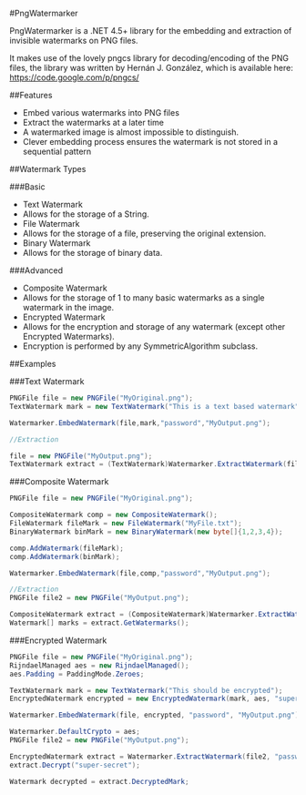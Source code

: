 #PngWatermarker 


PngWatermarker is a .NET 4.5+ library for the embedding and extraction of invisible watermarks on PNG files.

It makes use of the lovely pngcs library for decoding/encoding of the PNG files, the library was written by Hernán J. González, which is available here: https://code.google.com/p/pngcs/


##Features

  - Embed various watermarks into PNG files
  - Extract the watermarks at a later time
  - A watermarked image is almost impossible to distinguish.
  - Clever embedding process ensures the watermark is not stored in a sequential pattern

##Watermark Types

###Basic
* Text Watermark
 * Allows for the storage of a String.
* File Watermark
 * Allows for the storage of a file, preserving the original extension.
* Binary Watermark
 * Allows for the storage of binary data. 

###Advanced
* Composite Watermark
 * Allows for the storage of 1 to many basic watermarks as a single watermark in the image.
* Encrypted Watermark
 * Allows for the encryption and storage of any watermark (except other Encrypted Watermarks).
 * Encryption is performed by any SymmetricAlgorithm subclass.

##Examples

###Text Watermark

```C#
PNGFile file = new PNGFile("MyOriginal.png");
TextWatermark mark = new TextWatermark("This is a text based watermark");

Watermarker.EmbedWatermark(file,mark,"password","MyOutput.png");

//Extraction

file = new PNGFile("MyOutput.png");
TextWatermark extract = (TextWatermark)Watermarker.ExtractWatermark(file,"password");

```

###Composite Watermark

```C#
PNGFile file = new PNGFile("MyOriginal.png");

CompositeWatermark comp = new CompositeWatermark();
FileWatermark fileMark = new FileWatermark("MyFile.txt");
BinaryWatermark binMark = new BinaryWatermark(new byte[]{1,2,3,4});

comp.AddWatermark(fileMark);
comp.AddWatermark(binMark);

Watermarker.EmbedWatermark(file,comp,"password","MyOutput.png");

//Extraction
PNGFile file2 = new PNGFile("MyOutput.png");

CompositeWatermark extract = (CompositeWatermark)Watermarker.ExtractWatermark(file2,"password");
Watermark[] marks = extract.GetWatermarks();

```

###Encrypted Watermark
```C#
PNGFile file = new PNGFile("MyOriginal.png");
RijndaelManaged aes = new RijndaelManaged();
aes.Padding = PaddingMode.Zeroes;

TextWatermark mark = new TextWatermark("This should be encrypted");
EncryptedWatermark encrypted = new EncryptedWatermark(mark, aes, "super-secret");

Watermarker.EmbedWatermark(file, encrypted, "password", "MyOutput.png");

Watermarker.DefaultCrypto = aes;
PNGFile file2 = new PNGFile("MyOutput.png");

EncryptedWatermark extract = Watermarker.ExtractWatermark(file2, "password");
extract.Decrypt("super-secret");

Watermark decrypted = extract.DecryptedMark;
```
